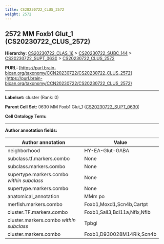 ```yaml
---
title: CS20230722_CLUS_2572
weight: 2572
---
```

## 2572 MM Foxb1 Glut_1 (CS20230722_CLUS_2572)
<b>Hierarchy: </b>
[CS20230722_CLAS_16](../CS20230722_CLAS_16) >
[CS20230722_SUBC_144](../CS20230722_SUBC_144) >
[CS20230722_SUPT_0630](../CS20230722_SUPT_0630) >
[CS20230722_CLUS_2572](../CS20230722_CLUS_2572)

**PURL:** [https://purl.brain-bican.org/taxonomy/CCN20230722/CS20230722_CLUS_2572](https://purl.brain-bican.org/taxonomy/CCN20230722/CS20230722_CLUS_2572)

---


**Labelset:** cluster (Rank: 0)

**Parent Cell Set:** 0630 MM Foxb1 Glut_1 ([CS20230722_SUPT_0630](../CS20230722_SUPT_0630))



**Cell Ontology Term:** 

[MARKER GENES.]: #


---

[TRANSFERRED ANNOTATIONS.]: #


[AUTHOR ANNOTATION FIELDS.]: #


**Author annotation fields:**

| Author annotation | Value |
|-------------------|-------|
|neighborhood|HY-EA-Glut-GABA|
|subclass.tf.markers.combo|None|
|subclass.markers.combo|None|
|supertype.markers.combo _within subclass_|None|
|supertype.markers.combo|None|
|anatomical_annotation|MMm po|
|merfish.markers.combo|Foxb1,Moxd1,Scn4b,Cartpt|
|cluster.TF.markers.combo|Foxb1,Sall3,Bcl11a,Nfix,Nfib|
|cluster.markers.combo _within subclass_|Tpbgl|
|cluster.markers.combo|Foxb1,D930028M14Rik,Scn4b|
